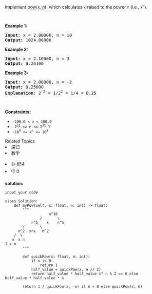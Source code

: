 <p>Implement <a href="http://www.cplusplus.com/reference/valarray/pow/" target="_blank">pow(x, n)</a>, which calculates <code>x</code> raised to the power <code>n</code> (i.e., <code>x<sup>n</sup></code>).</p>

<p>&nbsp;</p>
<p><strong>Example 1:</strong></p>

<pre>
<strong>Input:</strong> x = 2.00000, n = 10
<strong>Output:</strong> 1024.00000
</pre>

<p><strong>Example 2:</strong></p>

<pre>
<strong>Input:</strong> x = 2.10000, n = 3
<strong>Output:</strong> 9.26100
</pre>

<p><strong>Example 3:</strong></p>

<pre>
<strong>Input:</strong> x = 2.00000, n = -2
<strong>Output:</strong> 0.25000
<strong>Explanation:</strong> 2<sup>-2</sup> = 1/2<sup>2</sup> = 1/4 = 0.25
</pre>

<p>&nbsp;</p>
<p><strong>Constraints:</strong></p>

<ul>
	<li><code>-100.0 &lt; x &lt; 100.0</code></li>
	<li><code>-2<sup>31</sup> &lt;= n &lt;= 2<sup>31</sup>-1</code></li>
	<li><code>-10<sup>4</sup> &lt;= x<sup>n</sup> &lt;= 10<sup>4</sup></code></li>
</ul>
<div><div>Related Topics</div><div><li>递归</li><li>数学</li></div></div><br><div><li>👍 854</li><li>👎 0</li></div> 
<br>
<strong> solution: </strong>

```javascript
input your code
```

```python3
class Solution:
    def myPow(self, x: float, n: int) -> float:
        """
                    n^10
                /       \
            n^5    x    n^5
        /       \
      n^2  xnx   n^2
    /  \
   n  x n
1 x n
        """

        def quickPow(x: float, n: int):
            if n is 0:
                return 1
            half_value = quickPow(x, n // 2)
            return half_value * half_value if n % 2 == 0 else half_value * half_value * x

        return 1 / quickPow(x, -n) if n < 0 else quickPow(x, n)

```
  